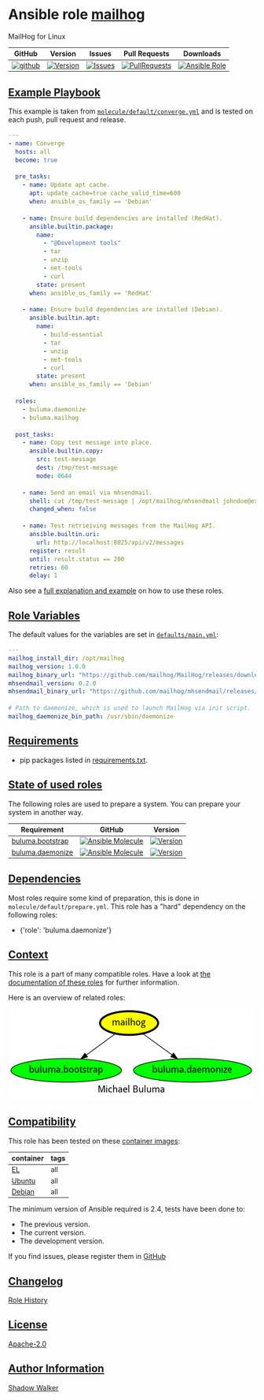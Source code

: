 # Ansible role [mailhog](https://galaxy.ansible.com/ui/standalone/roles/buluma/mailhog/documentation)

MailHog for Linux

|GitHub|Version|Issues|Pull Requests|Downloads|
|------|-------|------|-------------|---------|
|[![github](https://github.com/buluma/ansible-role-mailhog/actions/workflows/molecule.yml/badge.svg)](https://github.com/buluma/ansible-role-mailhog/actions/workflows/molecule.yml)|[![Version](https://img.shields.io/github/release/buluma/ansible-role-mailhog.svg)](https://github.com/buluma/ansible-role-mailhog/releases/)|[![Issues](https://img.shields.io/github/issues/buluma/ansible-role-mailhog.svg)](https://github.com/buluma/ansible-role-mailhog/issues/)|[![PullRequests](https://img.shields.io/github/issues-pr-closed-raw/buluma/ansible-role-mailhog.svg)](https://github.com/buluma/ansible-role-mailhog/pulls/)|[![Ansible Role](https://img.shields.io/ansible/role/d/buluma/mailhog)](https://galaxy.ansible.com/ui/standalone/roles/buluma/mailhog/documentation)|

## [Example Playbook](#example-playbook)

This example is taken from [`molecule/default/converge.yml`](https://github.com/buluma/ansible-role-mailhog/blob/master/molecule/default/converge.yml) and is tested on each push, pull request and release.

```yaml
---
- name: Converge
  hosts: all
  become: true

  pre_tasks:
    - name: Update apt cache.
      apt: update_cache=true cache_valid_time=600
      when: ansible_os_family == 'Debian'

    - name: Ensure build dependencies are installed (RedHat).
      ansible.builtin.package:
        name:
          - "@Development tools"
          - tar
          - unzip
          - net-tools
          - curl
        state: present
      when: ansible_os_family == 'RedHat'

    - name: Ensure build dependencies are installed (Debian).
      ansible.builtin.apt:
        name:
          - build-essential
          - tar
          - unzip
          - net-tools
          - curl
        state: present
      when: ansible_os_family == 'Debian'

  roles:
    - buluma.daemonize
    - buluma.mailhog

  post_tasks:
    - name: Copy test message into place.
      ansible.builtin.copy:
        src: test-message
        dest: /tmp/test-message
        mode: 0644

    - name: Send an email via mhsendmail.
      shell: cat /tmp/test-message | /opt/mailhog/mhsendmail johndoe@example.com
      changed_when: false

    - name: Test retrieiving messages from the MailHog API.
      ansible.builtin.uri:
        url: http://localhost:8025/api/v2/messages
      register: result
      until: result.status == 200
      retries: 60
      delay: 1
```

Also see a [full explanation and example](https://buluma.github.io/how-to-use-these-roles.html) on how to use these roles.

## [Role Variables](#role-variables)

The default values for the variables are set in [`defaults/main.yml`](https://github.com/buluma/ansible-role-mailhog/blob/master/defaults/main.yml):

```yaml
---
mailhog_install_dir: /opt/mailhog
mailhog_version: 1.0.0
mailhog_binary_url: "https://github.com/mailhog/MailHog/releases/download/v{{ mailhog_version }}/MailHog_linux_amd64"
mhsendmail_version: 0.2.0
mhsendmail_binary_url: "https://github.com/mailhog/mhsendmail/releases/download/v{{ mhsendmail_version }}/mhsendmail_linux_amd64"

# Path to daemonize, which is used to launch MailHog via init script.
mailhog_daemonize_bin_path: /usr/sbin/daemonize
```

## [Requirements](#requirements)

- pip packages listed in [requirements.txt](https://github.com/buluma/ansible-role-mailhog/blob/master/requirements.txt).

## [State of used roles](#state-of-used-roles)

The following roles are used to prepare a system. You can prepare your system in another way.

| Requirement | GitHub | Version |
|-------------|--------|--------|
|[buluma.bootstrap](https://galaxy.ansible.com/buluma/bootstrap)|[![Ansible Molecule](https://github.com/buluma/ansible-role-bootstrap/actions/workflows/molecule.yml/badge.svg)](https://github.com/buluma/ansible-role-bootstrap/actions/workflows/molecule.yml)|[![Version](https://img.shields.io/github/release/buluma/ansible-role-bootstrap.svg)](https://github.com/shadowwalker/ansible-role-bootstrap)|
|[buluma.daemonize](https://galaxy.ansible.com/buluma/daemonize)|[![Ansible Molecule](https://github.com/buluma/ansible-role-daemonize/actions/workflows/molecule.yml/badge.svg)](https://github.com/buluma/ansible-role-daemonize/actions/workflows/molecule.yml)|[![Version](https://img.shields.io/github/release/buluma/ansible-role-daemonize.svg)](https://github.com/shadowwalker/ansible-role-daemonize)|

## [Dependencies](#dependencies)

Most roles require some kind of preparation, this is done in `molecule/default/prepare.yml`. This role has a "hard" dependency on the following roles:

- {'role': 'buluma.daemonize'}

## [Context](#context)

This role is a part of many compatible roles. Have a look at [the documentation of these roles](https://buluma.github.io/) for further information.

Here is an overview of related roles:

![dependencies](https://raw.githubusercontent.com/buluma/ansible-role-mailhog/png/requirements.png "Dependencies")

## [Compatibility](#compatibility)

This role has been tested on these [container images](https://hub.docker.com/u/buluma):

|container|tags|
|---------|----|
|[EL](https://hub.docker.com/repository/docker/buluma/enterpriselinux/general)|all|
|[Ubuntu](https://hub.docker.com/repository/docker/buluma/ubuntu/general)|all|
|[Debian](https://hub.docker.com/repository/docker/buluma/debian/general)|all|

The minimum version of Ansible required is 2.4, tests have been done to:

- The previous version.
- The current version.
- The development version.

If you find issues, please register them in [GitHub](https://github.com/buluma/ansible-role-mailhog/issues)

## [Changelog](#changelog)

[Role History](https://github.com/buluma/ansible-role-mailhog/blob/master/CHANGELOG.md)

## [License](#license)

[Apache-2.0](https://github.com/buluma/ansible-role-mailhog/blob/master/LICENSE)

## [Author Information](#author-information)

[Shadow Walker](https://buluma.github.io/)

